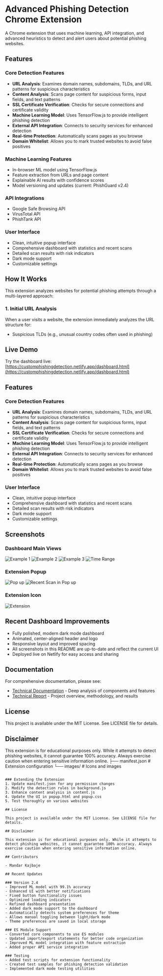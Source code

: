 # Advanced Phishing Detection Chrome Extension

A Chrome extension that uses machine learning, API integration, and advanced heuristics to detect and alert users about potential phishing websites.



## Features

### Core Detection Features
- **URL Analysis**: Examines domain names, subdomains, TLDs, and URL patterns for suspicious characteristics
- **Content Analysis**: Scans page content for suspicious forms, input fields, and text patterns
- **SSL Certificate Verification**: Checks for secure connections and certificate validity
- **Machine Learning Model**: Uses TensorFlow.js to provide intelligent phishing detection
- **External API Integration**: Connects to security services for enhanced detection
- **Real-time Protection**: Automatically scans pages as you browse
- **Domain Whitelist**: Allows you to mark trusted websites to avoid false positives

### Machine Learning Features
- In-browser ML model using TensorFlow.js
- Feature extraction from URLs and page content
- Explainable AI results with confidence scores
- Model versioning and updates (current: PhishGuard v2.4)

### API Integrations
- Google Safe Browsing API
- VirusTotal API
- PhishTank API

### User Interface
- Clean, intuitive popup interface
- Comprehensive dashboard with statistics and recent scans
- Detailed scan results with risk indicators
- Dark mode support
- Customizable settings

## How It Works

This extension analyzes websites for potential phishing attempts through a multi-layered approach:

### 1. Initial URL Analysis
When a user visits a website, the extension immediately analyzes the URL structure for:
   - Suspicious TLDs (e.g., unusual country codes often used in phishing)



   ## Live Demo

   Try the dashboard live: [https://customphishingdetection.netlify.app/dashboard.html](https://customphishingdetection.netlify.app/dashboard.html)

   ## Features

   ### Core Detection Features
   - **URL Analysis**: Examines domain names, subdomains, TLDs, and URL patterns for suspicious characteristics
   - **Content Analysis**: Scans page content for suspicious forms, input fields, and text patterns
   - **SSL Certificate Verification**: Checks for secure connections and certificate validity
   - **Machine Learning Model**: Uses TensorFlow.js to provide intelligent phishing detection
   - **External API Integration**: Connects to security services for enhanced detection
   - **Real-time Protection**: Automatically scans pages as you browse
   - **Domain Whitelist**: Allows you to mark trusted websites to avoid false positives

   ### User Interface
   - Clean, intuitive popup interface
   - Comprehensive dashboard with statistics and recent scans
   - Detailed scan results with risk indicators
   - Dark mode support
   - Customizable settings

   ## Screenshots

   ### Dashboard Main Views
   ![Example 1](./Screenshots/Example%201.png)
   ![Example 2](./Screenshots/Example%202.png)
   ![Example 3](./Screenshots/Example%203.png)
   ![Time Range](./Screenshots/Time%20Range.png)

   ### Extension Popup
   ![Pop up](./Screenshots/Pop%20up.png)
   ![Recent Scan in Pop up](./Screenshots/Recent%20Scan%20in%20Pop%20up.png)

   ### Extension Icon
   ![Extension](./Screenshots/Extension.png)

   ## Recent Dashboard Improvements

   - Fully polished, modern dark mode dashboard
   - Animated, center-aligned header and logo
   - Responsive layout and improved spacing
   - All screenshots in this README are up-to-date and reflect the current UI
   - Deployed live on Netlify for easy access and sharing

   ## Documentation

   For comprehensive documentation, please see:
   - [Technical Documentation](./docs.md) - Deep analysis of components and features
   - [Technical Report](./report.md) - Project overview, methodology, and results

   ## License

   This project is available under the MIT License. See LICENSE file for details.

   ## Disclaimer

   This extension is for educational purposes only. While it attempts to detect phishing websites, it cannot guarantee 100% accuracy. Always exercise caution when entering sensitive information online.
├── manifest.json         # Extension configuration
└── images/               # Icons and images
```

### Extending the Extension
1. Update manifest.json for any permission changes
2. Modify the detection rules in background.js
3. Enhance content analysis in content.js
4. Update the UI in popup.html and popup.css
5. Test thoroughly on various websites

## License

This project is available under the MIT License. See LICENSE file for details.

## Disclaimer

This extension is for educational purposes only. While it attempts to detect phishing websites, it cannot guarantee 100% accuracy. Always exercise caution when entering sensitive information online.

## Contributors

- Mandar Kajbaje

## Recent Updates

### Version 2.4
- Improved ML model with 99.1% accuracy
- Enhanced UI with better notifications
- Fixed button functionality issues
- Optimized loading indicators
- Refined dashboard presentation
- Added dark mode support to the dashboard
- Automatically detects system preferences for theme
- Allows manual toggling between light/dark mode
- Theme preferences are saved in local storage

### ES Module Support
- Converted core components to use ES modules
- Updated import/export statements for better code organization
- Improved ML model integration with feature extraction
- Added proper API service integration

### Testing
- Added test scripts for extension functionality
- Created test samples for phishing detection validation
- Implemented dark mode testing utilities
